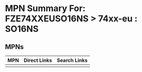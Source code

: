 



# MPN Summary For: FZE74XXEUSO16NS > 74xx-eu : SO16NS

## MPNs
  

|MPN|Direct Links|Search Links|
| :--- | :--- | :--- |
||||
